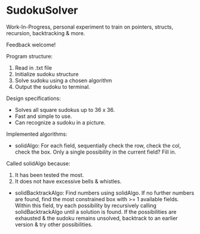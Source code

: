 # SudokuSolver

Work-In-Progress, personal experiment to train on pointers, structs, recursion, backtracking & more. 

Feedback welcome!

Program structure:
1. Read in .txt file
2. Initialize sudoku structure
3. Solve sudoku using a chosen algorithm
4. Output the sudoku to terminal.

Design specifications:
- Solves all square sudokus up to 36 x 36.
- Fast and simple to use.
- Can recognize a sudoku in a picture.


Implemented algorithms:
- solidAlgo: For each field, sequentially check the row, check the col, check the box. Only a single possibility in the current field? Fill in.

Called solidAlgo because:
1. It has been tested the most.
2. It does not have excessive bells & whistles.

- solidBacktrackAlgo: Find numbers using solidAlgo. If no further numbers are found, find the most constrained box with >= 1 available fields. Within this field, try each possibility by recursively calling solidBacktrackAlgo until a solution is found. If the possibilities are exhausted & the sudoku remains unsolved, backtrack to an earlier version & try other possibilities.